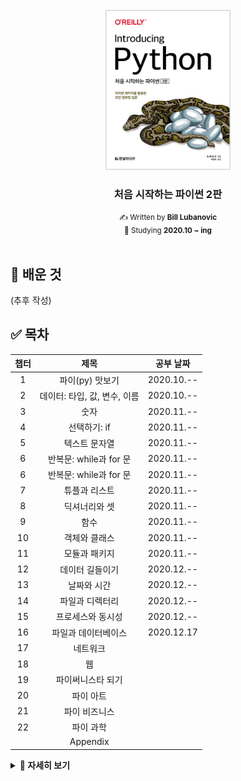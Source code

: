 <!-- PROJECT LOGO -->
<br />
<div align="center">
  <a href="http://www.yes24.com/Product/Goods/91870652">
    <img src="logo.png" alt="Logo" width="200">
  </a>
  <h3>처음 시작하는 파이썬 2판</h3>
  <small>✍ Written by <b>Bill Lubanovic</b></small>
  <br />
  <small>📆 Studying <b>2020.10 ~ ing</b></small>
</div>

<br />

## 📄 배운 것

(추후 작성)


## ✅ 목차

| 챕터  |             제목             | 공부 날짜  |
| :---: | :--------------------------: | :--------: |
|   1   |       파이(py) 맛보기        | 2020.10.-- |
|   2   | 데이터: 타입, 값, 변수, 이름 | 2020.10.-- |
|   3   |             숫자             | 2020.11.-- |
|   4   |         선택하기: if         | 2020.11.-- |
|   5   |        텍스트 문자열         | 2020.11.-- |
|   6   |    반복문: while과 for 문    | 2020.11.-- |
|   6   |    반복문: while과 for 문    | 2020.11.-- |
|   7   |        튜플과 리스트         | 2020.11.-- |
|   8   |        딕셔너리와 셋         | 2020.11.-- |
|   9   |             함수             | 2020.11.-- |
|  10   |        객체와 클래스         | 2020.11.-- |
|  11   |        모듈과 패키지         | 2020.11.-- |
|  12   |       데이터 길들이기        | 2020.12.-- |
|  13   |         날짜와 시간          | 2020.12.-- |
|  14   |       파일과 디렉터리        | 2020.12.-- |
|  15   |      프로세스와 동시성       | 2020.12.-- |
|  16   |     파일과 데이터베이스      | 2020.12.17 |
|  17   |           네트워크           |            |
|  18   |              웹              |            |
|  19   |      파이써니스타 되기       |            |
|  20   |          파이 아트           |            |
|  21   |        파이 비즈니스         |            |
|  22   |          파이 과학           |            |
|       |           Appendix           |            |

<details markdown="1">
<summary><strong>👀 자세히 보기</strong></summary>



### 1장장. 파이(py) 맛보기

| 챕터  |        제목         | 공부 여부 |
| :---: | :-----------------: | :-------: |
|  1.1  |      미스터리       |     ✔     |
|  1.2  |    작은 프로그램    |     ✔     |
|  1.3  | 조금 더 큰 프로그램 |     ✔     |
|  1.4  |     파이썬 활용     |     ✔     |
|  1.5  | 파이썬과 다른 언어  |     ✔     |
|  1.6  |   왜 파이썬인가?    |     ✔     |
|  1.7  | 상황에 따른 파이썬  |     ✔     |
|  1.8  | 파이썬 2와 파이썬 3 |     ✔     |
|  1.9  |   파이썬 설치하기   |     ✔     |
| 1.10  |   파이썬 실행하기   |     ✔     |
| 1.11  |     파이썬 철학     |     ✔     |
| 1.12  |    다음 장에서는    |     ✔     |
| 1.13  |      연습문제       |     ✔     |


### 2장. 데이터: 타입, 값, 변수, 이름

| 챕터  |             제목              | 공부 여부 |
| :---: | :---------------------------: | :-------: |
|  2.1  |    파이썬 데이터는 객체다     |     ✔     |
|  2.2  |             타입              |     ✔     |
|  2.3  |            가변성             |     ✔     |
|  2.4  |           리터럴 값           |     ✔     |
|  2.5  |             변수              |     ✔     |
|  2.6  |             할당              |     ✔     |
|  2.7  | 변수는 장소가 아니라 이름이다 |     ✔     |
|  2.8  |      여러 이름 할당하기       |     ✔     |
|  2.9  |          이름 재할당          |     ✔     |
| 2.10  |             복사              |     ✔     |
| 2.11  |        좋은 변수 이름         |     ✔     |
| 2.12  |         다음 장에서는         |     ✔     |
| 2.13  |           연습문제            |     ✔     |



### 3장. 숫자



| 챕터  |      제목       | 공부 여부 |
| :---: | :-------------: | :-------: |
|  3.1  |     불리언      |     ✔     |
|  3.2  |      정수       |     ✔     |
|  3.3  | 부동소수점 숫자 |     ✔     |
|  3.4  |    수학 함수    |     ✔     |
|  3.5  |  다음 장에서는  |     ✔     |
|  3.6  |    연습문제     |     ✔     |



### 4장. 선택하기: if



| 챕터  |              제목              | 공부 여부 |
| :---: | :----------------------------: | :-------: |
|  4.1  |          주석 달기: #          |     ✔     |
|  4.2  |         라인 유지하기:         |     ✔     |
|  4.3  |    비교하기: if, elif, else    |     ✔     |
|  4.4  |          True와 False          |     ✔     |
|  4.5  |      여러 개 비교하기: in      |     ✔     |
|  4.6  | 새로운 기능: 바다코끼리 연산자 |     ✔     |
|  4.7  |         다음 장에서는          |     ✔     |
|  4.8  |            연습문제            |     ✔     |



### 5장. 텍스트 문자열



| 챕터  |            제목             | 공부 여부 |
| :---: | :-------------------------: | :-------: |
|  5.1  |    따옴표로 문자열 생성     |     ✔     |
|  5.2  | 문자열 타입으로 변환: str() |     ✔     |
|  5.3  |      이스케이프 문자:       |     ✔     |
|  5.4  |         결합하기: +         |     ✔     |
|  5.5  |        복제하기: \*         |     ✔     |
|  5.6  |       문자 추출: [ ]        |     ✔     |
|  5.7  | 슬라이스로 부분 문자열 추출 |     ✔     |
|  5.8  |     문자열 길이: len()      |     ✔     |
|  5.9  |   문자열 나누기: split()    |     ✔     |
| 5.10  |   문자열 결합하기: join()   |     ✔     |
| 5.11  | 문자열 대체하기: replace()  |     ✔     |
| 5.12  |   문자열 스트립: strip()    |     ✔     |
| 5.13  |         검색과 선택         |     ✔     |
| 5.14  |          대소 문자          |     ✔     |
| 5.15  |            정렬             |     ✔     |
| 5.16  |           포매팅            |     ✔     |
| 5.17  |    더 많은 문자열 메서드    |     ✔     |
| 5.18  |        다음 장에서는        |     ✔     |
| 5.19  |          연습문제           |     ✔     |



### 6장. 반복문: while과 for 문



| 챕터  |        제목        | 공부 여부 |
| :---: | :----------------: | :-------: |
|  6.1  |  반복하기: while   |     ✔     |
|  6.2  | 순회하기: for와 in |     ✔     |
|  6.3  |  기타 이터레이터   |     ✔     |
|  6.4  |   다음 장에서는    |     ✔     |
|  6.5  |      연습문제      |     ✔     |



### 7장. 튜플과 리스트



| 챕터  |          제목          | 공부 여부 |
| :---: | :--------------------: | :-------: |
|  7.1  |          튜플          |     ✔     |
|  7.2  |         리스트         |     ✔     |
|  7.3  |     튜플 vs 리스트     |     ✔     |
|  7.4  | 튜플 컴프리헨션은 없다 |     ✔     |
|  7.5  |     다음 장에서는      |     ✔     |
|  7.6  |        연습문제        |     ✔     |



### 8장. 딕셔너리와 셋



| 챕터  |          제목          | 공부 여부 |
| :---: | :--------------------: | :-------: |
|  8.1  |        딕셔너리        |     ✔     |
|  8.2  |           셋           |     ✔     |
|  8.3  | 지금까지 배운 자료구조 |     ✔     |
|  8.4  |   자료구조 결합하기    |     ✔     |
|  8.5  |     다음 장에서는      |     ✔     |
|  8.6  |        연습문제        |     ✔     |



### 9장. 함수



| 챕터  |           제목            | 공부 여부 |
| :---: | :-----------------------: | :-------: |
|  9.1  |    함수 정의하기: def     |     ✔     |
|  9.2  |     함수 호출하기: ()     |     ✔     |
|  9.3  |      인수와 매개변수      |     ✔     |
|  9.4  |         독스트링          |     ✔     |
|  9.5  |      일등 시민: 함수      |     ✔     |
|  9.6  |         내부 함수         |     ✔     |
|  9.7  |     익명 함수: lambda     |     ✔     |
|  9.8  |        제너레이터         |     ✔     |
|  9.9  |        데커레이터         |     ✔     |
| 9.10  |   네임스페이스와 스코프   |     ✔     |
| 9.11  | 이름에 \_와 \_\_ 사용하기 |     ✔     |
| 9.12  |         재귀 함수         |     ✔     |
| 9.13  |        비동기 함수        |     ✔     |
| 9.14  |           예외            |     ✔     |
| 9.15  |       다음 장에서는       |     ✔     |
| 9.16  |         연습문제          |     ✔     |



### 10장. 객체와 클래스



| 챕터  |          제목           | 공부 여부 |
| :---: | :---------------------: | :-------: |
| 10.1  |    객체란 무엇인가?     |     ✔     |
| 10.2  |       간단한 객체       |     ✔     |
| 10.3  |          상속           |     ✔     |
| 10.4  |       자신: self        |     ✔     |
| 10.5  |        속성 접근        |     ✔     |
| 10.6  |       메서드 타입       |     ✔     |
| 10.7  |        덕 타이핑        |     ✔     |
| 10.8  |       매직 메서드       |     ✔     |
| 10.9  | 애그리게이션과 콤퍼지션 |     ✔     |
| 10.10 |  객체는 언제 사용할까?  |     ✔     |
| 10.11 |       네임드 튜플       |     ✔     |
| 10.12 |      데이터 클래스      |     ✔     |
| 10.13 |          attrs          |     ✔     |
| 10.14 |      다음 장에서는      |     ✔     |
| 10.15 |        연습문제         |     ✔     |



### 11장. 모듈과 패키지



| 챕터  |                  제목                  | 공부 여부 |
| :---: | :------------------------------------: | :-------: |
| 11.1  |            모듈과 import 문            |     ✔     |
| 11.2  |                 패키지                 |     ✔     |
| 11.3  |         파이썬 표준 라이브러리         |     ✔     |
| 11.4  | 배터리 장착: 다른 파이썬 코드 가져오기 |     ✔     |
| 11.5  |             다음 장에서는              |     ✔     |
| 11.6  |                연습문제                |     ✔     |



### 12장. 데이터 길들이기



| 챕터  |          제목           | 공부 여부 |
| :---: | :---------------------: | :-------: |
| 12.1  | 텍스트 문자열: 유니코드 |     ✔     |
| 12.2  |       정규 표현식       |     ✔     |
| 12.3  |       이진 데이터       |     ✔     |
| 12.4  |        보석 비유        |     ✔     |
| 12.5  |      다음 장에서는      |     ✔     |
| 12.6  |        연습문제         |     ✔     |



### 13장. 날짜와 시간



| 챕터  |         제목          | 공부 여부 |
| :---: | :-------------------: | :-------: |
| 13.1  |         윤년          |     ✔     |
| 13.2  |     datetime 모듈     |     ✔     |
| 13.3  |       time 모듈       |     ✔     |
| 13.4  | 날짜와 시간 읽고 쓰기 |     ✔     |
| 13.5  |    시간 모듈 변환     |     ✔     |
| 13.6  |       대체 모듈       |     ✔     |
| 13.7  |     다음 장에서는     |     ✔     |
| 13.8  |       연습문제        |     ✔     |



### 14장. 파일과 디렉터리



| 챕터  |        제목        | 공부 여부 |
| :---: | :----------------: | :-------: |
| 14.1  |    파일 입출력     |     ✔     |
| 14.2  |    메모리 매핑     |     ✔     |
| 14.3  |    파일 명령어     |     ✔     |
| 14.4  |  디렉터리 명령어   |     ✔     |
| 14.5  |     경로 이름      |     ✔     |
| 14.6  | BytesIO와 StringIO |     ✔     |
| 14.7  |   다음 장에서는    |     ✔     |
| 14.8  |      연습문제      |     ✔     |



### 15장. 프로세스와 동시성



| 챕터  |        제목         | 공부 여부 |
| :---: | :-----------------: | :-------: |
| 15.1  | 프로그램과 프로세스 |     ✔     |
| 15.2  |     명령 자동화     |     ✔     |
| 15.3  |       동시성        |     ✔     |
| 15.4  |    다음 장에서는    |     ✔     |
| 15.5  |      연습문제       |     ✔     |



### 16장. 파일과 데이터베이스



| 챕터  |          제목          | 공부 날짜  |
| :---: | :--------------------: | :--------: |
| 16.1  |    플랫 텍스트 파일    | 2020.12.17 |
| 16.2  |   패디드 텍스트 파일   | 2020.12.17 |
| 16.3  |  표 형식 텍스트 파일   | 2020.12.17 |
| 16.4  |       이진 파일        | 2020.12.17 |
| 16.5  |  관계형 데이터베이스   | 2020.12.17 |
| 16.6  |  NoSQL 데이터 스토어   | 2020.12.17 |
| 16.7  | 풀 텍스트 데이터베이스 | 2020.12.17 |
| 16.8  |     다음 장에서는      | 2020.12.17 |
| 16.9  |        연습문제        |            |



### 17장. 네트워크



| 챕터  |        제목        | 공부 날짜 |
| :---: | :----------------: | :-------: |
| 17.1  |       TCP/IP       |           |
| 17.2  |   네트워크 패턴    |           |
| 17.3  |   요청-응답 패턴   |           |
| 17.4  |   발행-구독 패턴   |           |
| 17.5  |   인터넷 서비스    |           |
| 17.6  |  웹 서비스와 API   |           |
| 17.7  |   데이터 직렬화    |           |
| 17.8  | 원격 프로시저 호출 |           |
| 17.9  |   원격 관리 도구   |           |
| 17.10 |      빅데이터      |           |
| 17.11 |      클라우드      |           |
| 17.12 |        도커        |           |
| 17.14 |   다음 장에서는    |           |
| 17.15 |      연습문제      |           |



### 18장. 웹



| 챕터  |          제목           | 공부 날짜 |
| :---: | :---------------------: | :-------: |
| 18.1  |      웹 클라이언트      |           |
| 18.2  |         웹 서버         |           |
| 18.3  |   웹 서버 프레임워크    |           |
| 18.4  | 데이터베이스 프레임워크 |           |
| 18.5  |   웹 서비스와 자동화    |           |
| 18.6  |      웹 API와 REST      |           |
| 18.7  |    크롤링과 스크래핑    |           |
| 18.8  |     영화 검색 예제      |           |
| 18.9  |      다음 장에서는      |           |
| 18.10 |        연습문제         |           |



### 19장. 파이써니스타 되기



| 챕터  |       제목        | 공부 날짜 |
| :---: | :---------------: | :-------: |
| 19.1  |  프로그래밍이란   |           |
| 19.2  | 파이썬 코드 찾기  |           |
| 19.3  |    패키지 설치    |           |
| 19.4  |        IDE        |           |
| 19.5  |    이름과 문서    |           |
| 19.6  |     타입 힌트     |           |
| 19.7  |      테스트       |           |
| 19.8  |    코드 디버깅    |           |
| 19.9  | 로그 에러 메시지  |           |
| 19.10 |    코드 최적화    |           |
| 19.11 |    소스 컨트롤    |           |
| 19.12 |   프로그램 배포   |           |
| 19.13 | 이 책의 소스 코드 |           |
| 19.14 |     더 배우기     |           |
| 19.15 |   다음 장에서는   |           |
| 19.16 |     연습문제      |           |



### 20장. 파이 아트



| 챕터  |         제목         | 공부 날짜 |
| :---: | :------------------: | :-------: |
| 20.1  |      2D 그래픽       |           |
| 20.2  |      3D 그래픽       |           |
| 20.3  |    3D 애니메이션     |           |
| 20.4  |         GUI          |           |
| 20.5  | 플롯, 그래프, 시각화 |           |
| 20.6  |         게임         |           |
| 20.7  |     소리와 음악      |           |
| 20.8  |    다음 장에서는     |           |
| 20.9  |       연습문제       |           |



### 21장. 파이 비즈니스



| 챕터  |               제목               | 공부 날짜 |
| :---: | :------------------------------: | :-------: |
| 21.1  |            MS 오피스             |           |
| 21.2  |          비즈니스 업무           |           |
| 21.3  |       비즈니스 데이터 처리       |           |
| 21.4  | 오픈 소스 파이썬 비즈니스 패키지 |           |
| 21.5  |          금융과 파이썬           |           |
| 21.6  |           데이터 보안            |           |
| 21.7  |               지도               |           |
| 21.8  |          다음 장에서는           |           |
| 21.9  |             연습문제             |           |



### 22장. 파이 과학



| 챕터  |             제목             | 공부 날짜 |
| :---: | :--------------------------: | :-------: |
| 22.1  | 수학 및 통계 표준 라이브러리 |           |
| 22.2  |        과학과 파이썬         |           |
| 22.3  |            넘파이            |           |
| 22.4  |           사이파이           |           |
| 22.5  |            사이킷            |           |
| 22.6  |            판다스            |           |
| 22.7  |      파이썬과 과학 분야      |           |
| 22.8  |        다음 장에서는         |           |
| 22.9  |           연습문제           |           |



### Appendix



|    챕터    |         제목          | 공부 날짜 |
| :--------: | :-------------------: | :-------: |
| Appendix A | 하드웨어와 소프트웨어 |           |
| Appendix B |     파이썬 3 설치     |           |
| Appendix C | 완전히 다른 것: Async |           |
| Appendix D |     연습문제 정답     |           |
| Appendix E |      커닝페이퍼       |           |

</details>
